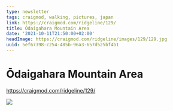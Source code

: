 ```yaml
---
type: newsletter
tags: craigmod, walking, pictures, japan
link: https://craigmod.com/ridgeline/129/
title: Ōdaigahara Mountain Area
date: '2021-10-11T21:50:00+02:00'
headImage: https://craigmod.com/ridgeline/images/129/129.jpg
uuid: 5ef67398-c254-485b-96a3-657d525bf4b1
---
```


# Ōdaigahara Mountain Area

https://craigmod.com/ridgeline/129/

![](https://craigmod.com/ridgeline/images/129/129.jpg)
